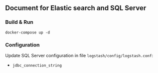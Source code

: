 ## Document for Elastic search and SQL Server

### Build & Run

```
docker-compose up -d
```

### Configuration

Update SQL Server configuration in file `logstash/config/logstash.conf`:
-  `jdbc_connection_string`
